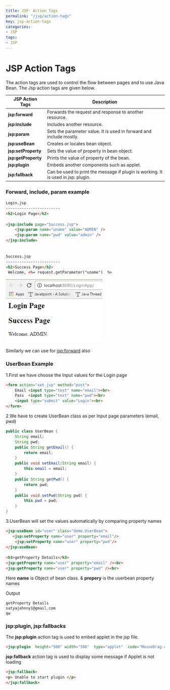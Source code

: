 ```yaml
---
title: JSP- Action Tags
permalink: "/jsp/action-tags"
key: jsp-action-tags
categories:
- JSP
tags:
- JSP
---
```


JSP Action Tags
==================

The action tags are used to control the flow between pages and to use Java Bean.
The Jsp action tags are given below.

| JSP Action Tags     | Description                                                                       |
|---------------------|-----------------------------------------------------------------------------------|
| **jsp:forward**     | Forwards the request and response to another resource.                            |
| **jsp:include**     | Includes another resource.                                                        |
| **jsp:param**       | Sets the parameter value. It is used in forward and include mostly.               |
| **jsp:useBean**     | Creates or locates bean object.                                                   |
| **jsp:setProperty** | Sets the value of property in bean object.                                        |
| **jsp:getProperty** | Prints the value of property of the bean.                                         |
| **jsp:plugin**      | Embeds another components such as applet.                                         |
| **jsp:fallback**    | Can be used to print the message if plugin is working. It is used in jsp: plugin. |



### Forward, include, param example

```html
Login.jsp
------------------------
<h2>Login Page</h2>

<jsp:include page="Success.jsp">
	<jsp:param name="uname" value="ADMIN" />
	<jsp:param name="pwd" value="admin" />
</jsp:include>


Success.jsp
------------------------
<h2>Success Page</h2>   
 Welcome, <%= request.getParameter("uname")  %>
```

![](media/9a9b7b98d0d74f203dde589b8b1176e9.png)

Similarly we can use for <jsp:forward> also



### UserBean Example

1.First we have choose the Input values for the Login page
```html
<form action="set.jsp" method="post">
	Email <input type="text" name="email"><br>
	Pass  <input type="text" name="pwd"><br>
	<input type="submit" value="Login"><br>
</form>
```


2.We have to create UserBean class as per Input page parameters (email, pwd)
```java
public class UserBean {
	String email;
	String pwd;
	public String getEmail() {
		return email;
	}
	public void setEmail(String email) {
		this.email = email;
	}
	public String getPwd() {
		return pwd;
	}
	public void setPwd(String pwd) {
		this.pwd = pwd;
	}
}
```

3.UserBean will set the values automatically by comparing property names
```html
<jsp:useBean id="user" class="demo.UserBean">     
   <jsp:setProperty name="user" property="email"/>
    <jsp:setProperty name="user" property="pwd"/>
</jsp:useBean>

<h3>getProperty Details</h3>
<jsp:getProperty name="user" property="email" /><br>  
<jsp:getProperty name="user" property="pwd" /><br>
```

Here **name** is Object of bean class. & **propery** is the userbean property
names

Output
```dos
getProperty Details
satyajohnny1@gmail.com
qw
```


### jsp:plugin, jsp:fallbacks

The **jsp:plugin** action tag is used to embed applet in the jsp file.
```html
<jsp:plugin  height="500" width="500"  type="applet"  code="MouseDrag.class"  />
```


**jsp:fallback** action tag is used to display some message if Applet is not
loading
```html
<jsp:fallback>
<p> Unable to start plugin </p>
</jsp:fallback>
```

